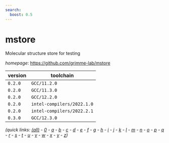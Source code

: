 ```yaml
---
search:
  boost: 0.5
---
```

# mstore

Molecular structure store for testing

*homepage*: <https://github.com/grimme-lab/mstore>

version | toolchain
--------|----------
``0.2.0`` | ``GCC/11.2.0``
``0.2.0`` | ``GCC/11.3.0``
``0.2.0`` | ``GCC/12.2.0``
``0.2.0`` | ``intel-compilers/2022.1.0``
``0.2.0`` | ``intel-compilers/2022.2.1``
``0.3.0`` | ``GCC/12.3.0``


*(quick links: [(all)](../index.md) - [0](../0/index.md) - [a](../a/index.md) - [b](../b/index.md) - [c](../c/index.md) - [d](../d/index.md) - [e](../e/index.md) - [f](../f/index.md) - [g](../g/index.md) - [h](../h/index.md) - [i](../i/index.md) - [j](../j/index.md) - [k](../k/index.md) - [l](../l/index.md) - [m](../m/index.md) - [n](../n/index.md) - [o](../o/index.md) - [p](../p/index.md) - [q](../q/index.md) - [r](../r/index.md) - [s](../s/index.md) - [t](../t/index.md) - [u](../u/index.md) - [v](../v/index.md) - [w](../w/index.md) - [x](../x/index.md) - [y](../y/index.md) - [z](../z/index.md))*

